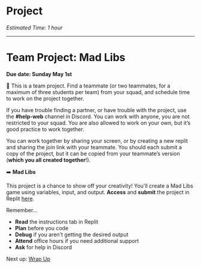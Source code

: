 # Project

_Estimated Time: 1 hour_

---

# Team Project: Mad Libs

**Due date: Sunday May 1st**

<aside>

👥 This is a team project. Find a teammate (or two teammates, for a maximum of three students per team) from your squad, and schedule time to work on the project together.

If you have trouble finding a partner, or have trouble with the project, use the **#help-web** channel in Discord. You can work with anyone, you are not restricted to your squad. You are also allowed to work on your own, but it’s good practice to work together.

You can work together by sharing your screen, or by creating a new replit and sharing the join link with your teammate. You should each submit a copy of the project, but it can be copied from your teammate’s version (**which you all created together**!).

</aside>

<aside>

➡️ **Mad Libs**

This project is a chance to show off your creativity! You'll create a Mad Libs game using variables, input, and output.
**Access** and **submit** the project in Replit [here](https://replit.com/team/kibo-fpwp6/Project-Mad-Libs).

</aside>
Remember...

- **Read** the instructions tab in Replit
- **Plan** before you code
- **Debug** if you aren't getting the desired output
- **Attend** office hours if you need additional support
- **Ask** for help in Discord

<aside>

Next up: [Wrap Up](/future-proof-with-python/working-with-data/wrap-up.md)

</aside>
